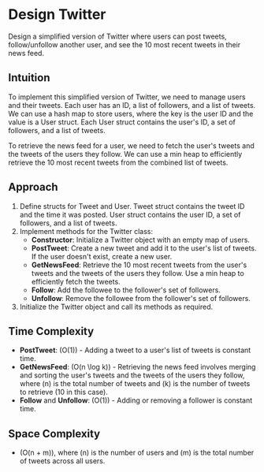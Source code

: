 # Design Twitter

Design a simplified version of Twitter where users can post tweets, follow/unfollow another user, and see the 10 most recent tweets in their news feed.


## Intuition

To implement this simplified version of Twitter, we need to manage users and their tweets. Each user has an ID, a list of followers, and a list of tweets. We can use a hash map to store users, where the key is the user ID and the value is a User struct. Each User struct contains the user's ID, a set of followers, and a list of tweets.

To retrieve the news feed for a user, we need to fetch the user's tweets and the tweets of the users they follow. We can use a min heap to efficiently retrieve the 10 most recent tweets from the combined list of tweets.

## Approach

1. Define structs for Tweet and User. Tweet struct contains the tweet ID and the time it was posted. User struct contains the user ID, a set of followers, and a list of tweets.
2. Implement methods for the Twitter class:
    - **Constructor**: Initialize a Twitter object with an empty map of users.
    - **PostTweet**: Create a new tweet and add it to the user's list of tweets. If the user doesn't exist, create a new user.
    - **GetNewsFeed**: Retrieve the 10 most recent tweets from the user's tweets and the tweets of the users they follow. Use a min heap to efficiently fetch the tweets.
    - **Follow**: Add the followee to the follower's set of followers.
    - **Unfollow**: Remove the followee from the follower's set of followers.
3. Initialize the Twitter object and call its methods as required.

## Time Complexity

- **PostTweet**: \(O(1)\) - Adding a tweet to a user's list of tweets is constant time.
- **GetNewsFeed**: \(O(n \log k)\) - Retrieving the news feed involves merging and sorting the user's tweets and the tweets of the users they follow, where \(n\) is the total number of tweets and \(k\) is the number of tweets to retrieve (10 in this case).
- **Follow** and **Unfollow**: \(O(1)\) - Adding or removing a follower is constant time.

## Space Complexity

- \(O(n + m)\), where \(n\) is the number of users and \(m\) is the total number of tweets across all users.